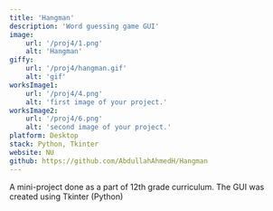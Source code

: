 ```yaml
---
title: 'Hangman'
description: 'Word guessing game GUI'
image:
    url: '/proj4/1.png'
    alt: 'Hangman'
giffy:
    url: '/proj4/hangman.gif'
    alt: 'gif'
worksImage1:
    url: '/proj4/4.png'
    alt: 'first image of your project.'
worksImage2:
    url: '/proj4/6.png'
    alt: 'second image of your project.'
platform: Desktop
stack: Python, Tkinter
website: NU
github: https://github.com/AbdullahAhmedH/Hangman
---
```


A mini-project done as a part of 12th grade curriculum. The GUI was created using Tkinter (Python)